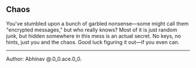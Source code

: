 ## Chaos

You've stumbled upon a bunch of garbled nonsense—some might call them "encrypted messages," but who really knows? Most of it is just random junk, but hidden somewhere in this mess is an actual secret. No keys, no hints, just you and the chaos. Good luck figuring it out—if you even can.

---

Author: Abhinav @.0_0.ace.0_0.
